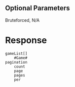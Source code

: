 ## Optional Parameters
Bruteforced, N/A

# Response
```
gameList[]
    #Game#
pagination
    count
    page
    pages
    per
```